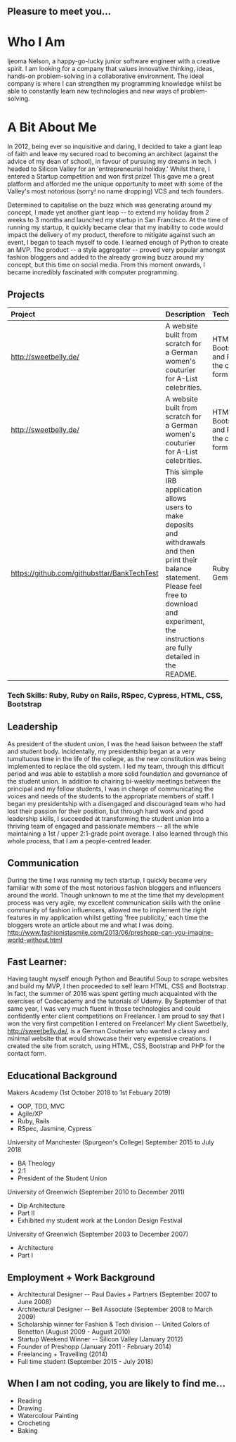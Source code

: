 ## Pleasure to meet you...

# Who I Am

Ijeoma Nelson, a happy-go-lucky junior software engineer with a creative spirit. I am looking for a company that values innovative thinking, ideas, hands-on problem-solving in a collaborative environment. The ideal company is where I can strengthen my programming knowledge whilst be able to constantly learn new technologies and new ways of problem-solving.

# A Bit About Me

In 2012, being ever so inquisitive and daring, I decided to take a giant leap of faith and leave my secured road to becoming an architect (against the advice of my dean of school), in favour of pursuing my dreams in tech. I headed to Silicon Valley for an 'entrepreneurial holiday.' Whilst there, I entered a Startup competition and won first prize! This gave me a great platform and afforded me the unique opportunity to meet with some of the Valley's most notorious (sorry! no name dropping) VCS and tech founders.

Determined to capitalise on the buzz which was generating around my concept, I made yet another giant leap -- to extend my holiday from 2 weeks to 3 months and launched my startup in San Francisco. At the time of running my startup, it quickly became clear that my inability to code would impact the delivery of my product, therefore to mitigate against such an event, I began to teach myself to code. I learned enough of Python to create an MVP. The product -- a style aggregator -- proved very popular amongst fashion bloggers and added to the already growing buzz around my concept, but this time on social media. From this moment onwards, I became incredibly fascinated with computer programming.


## Projects

| Project | Description | Technologies |
| :---         |     :---      |          :--- |
| http://sweetbelly.de/   | A website built from scratch for a German women's couturier for A-List celebrities.     | HTML, CSS, Bootstrap and PHP for the contact form    |
| http://sweetbelly.de/   | A website built from scratch for a German women's couturier for A-List celebrities.     | HTML, CSS, Bootstrap and PHP for the contact form    |
| https://github.com/githubsttar/BankTechTest     | This simple IRB application allows users to make deposits and withdrawals and then print their balance statement. Please feel free to download and experiment, the instructions are fully detailed in the README.      | Ruby, Pry Gem    |


### Tech Skills: Ruby, Ruby on Rails, RSpec, Cypress, HTML, CSS, Bootstrap


## Leadership
As president of the student union, I was the head liaison between the staff and student body. Incidentally, my presidentship began at a very tumultuous time in the life of the college, as the new constitution was being implemented to replace the old system. I led my team, through this difficult period and was able to establish a more solid foundation and governance of the student union. In addition to chairing bi-weekly meetings between the principal and my fellow students, I was in charge of communicating the voices and needs of the students to the appropriate members of staff. I began my presidentship with a disengaged and discouraged team who had lost their passion for their position, but through hard work and good leadership skills, I succeeded at transforming the student union into a thriving team of engaged and passionate members -- all the while maintaining a 1st / upper 2:1-grade point average. I also learned through this whole process, that I am a people-centred leader.

## Communication
During the time I was running my tech startup, I quickly became very familiar with some of the most notorious fashion bloggers and influencers around the world. Though unknown to me at the time that my development process was very agile, my excellent communication skills with the online community of fashion influencers, allowed me to implement the right features in my application whilst getting 'free publicity,' each time the bloggers wrote an article about me and what I was doing. http://www.fashionistasmile.com/2013/06/preshopp-can-you-imagine-world-without.html

## Fast Learner:
Having taught myself enough Python and Beautiful Soup to scrape websites and build my MVP, I then proceeded to self learn HTML, CSS and Bootstrap. In fact, the summer of 2016 was spent getting much acquainted with the exercises of Codecademy and the tutorials of Udemy. By September of that same year, I was very much fluent in those technologies and could confidently enter client competitions on Freelancer. I am proud to say that I won the very first competition I entered on Freelancer! My client Sweetbelly, http://sweetbelly.de/, is a German Couterier who wanted a classy and minimal website that would showcase their very expensive creations. I created the site from scratch, using HTML, CSS, Bootstrap and PHP for the contact form.

## Educational Background

Makers Academy (1st October 2018 to 1st Febuary 2019)

- OOP, TDD, MVC
- Agile/XP
- Ruby, Rails
- RSpec, Jasmine, Cypress

University of Manchester (Spurgeon's College) September 2015 to July 2018

* BA Theology
* 2:1
* President of the Student Union

University of Greenwich (September 2010 to December 2011)

* Dip Architecture
* Part II
* Exhibited my student work at the London Design Festival

University of Greenwich (September 2003 to December 2007)

* Architecture
* Part I

## Employment + Work Background

* Architectural Designer -- Paul Davies + Partners (September 2007 to June 2008)
* Architectural Designer -- Bell Associate (September 2008 to March 2009)   
* Scholarship winner for Fashion & Tech division -- United Colors of Benetton (August 2009 - August 2010)
* Startup Weekend Winner -- Silicon Valley (January 2012)
* Founder of Preshopp (January 2011 - February 2014)
* Freelancing + Travelling (2014)
* Full time student (September 2015 - July 2018)

## When I am not coding, you are likely to find me...

* Reading
* Drawing
* Watercolour Painting
* Crocheting
* Baking
